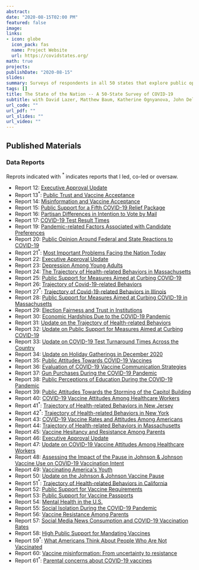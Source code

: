 ```yaml
---
abstract: 
date: "2020-08-15T02:00 PM"
featured: false
image:
links:
- icon: globe
  icon_pack: fas
  name: Project Website
  url: https://covidstates.org/
math: true
projects:
publishDate: "2020-08-15"
slides: 
summary: Surveys of respondents in all 50 states that explore public opinion on major issues during the COVID-19 pandemic. 
tags: []
title: The State of the Nation -- A 50-State Survey of COVID-19
subtitle: with David Lazer, Matthew Baum, Katherine Ognyanova, John Della Volpe, Roy H. Perlis, James Druckman, Mauricio Santillana, Alexi Quintana, Matthew Simonson, Hanyu Chwe, and Jon Green
url_code: ""
url_pdf: ""
url_slides: ""
url_video: ""
---
```


## Published Materials

### Data Reports

Reprots indicated with $^{*}$ indicates reports that I led, co-led or oversaw.

- Report 12: [Executive Approval Update](https://osf.io/vj45t/)
- Report 13$^{*}$: [Public Trust and Vaccine Acceptance](https://osf.io/qzsxn/)
- Report 14: [Misinformation and Vaccine Acceptance](https://osf.io/w974j/)
- Report 15: [Public Support for a Fifth COVID-19 Relief Package](https://osf.io/s7jgt/)
- Report 16: [Partisan Differences in Intention to Vote by Mail](https://osf.io/wrj4b/)
- Report 17: [COVID-19 Test Result Times](https://osf.io/rz34x/)
- Report 19: [Pandemic-related Factors Associated with Candidate Preferences](https://osf.io/tcefb/)
- Report 20: [Public Opinion Around Federal and State Reactions to COVID-19](https://osf.io/gz29a/)
- Report 21$^{*}$: [Most Important Problems Facing the Nation Today](https://osf.io/q3av7/)
- Report 22: [Executive Approval Update](https://osf.io/z3652/)
- Report 23: [Depression Among Young Adults](https://osf.io/3s8v4/)
- Report 24: [The Trajectory of Health-related Behaviors in Massachusetts](https://osf.io/kchn8/)
- Report 25: [Public Support for Measures Aimed at Curbing COVID-19](https://osf.io/8pcyn/)
- Report 26: [Trajectory of Covid-19-related Behaviors](https://osf.io/37jbe/)
- Report 27$^{*}$: [Trajectory of Covid-19-related Behaviors in Illinois](https://osf.io/27gqm/)
- Report 28: [Public Support for Measures Aimed at Curbing COVID-19 in Massachusetts](https://osf.io/j5pzh/)
- Report 29: [Election Fairness and Trust in Institutions](https://osf.io/j8v3u/)
- Report 30: [Economic Hardships Due to the COVID-19 Pandemic](https://osf.io/jb6sk/)
- Report 31: [Update on the Trajectory of Health-related Behaviors](https://osf.io/qpkvy/)
- Report 32: [Update on Public Support for Measures Aimed at Curbing COVID-19](https://osf.io/svf4w/)
- Report 33: [Update on COVID-19 Test Turnaround Times Across the Country](https://osf.io/zkgvc/)
- Report 34: [Update on Holiday Gatherings in December 2020](https://osf.io/v29s7/)
- Report 35: [Public Attitudes Towards COVID-19 Vaccines](https://osf.io/xtykv/)
- Report 36: [Evaluation of COVID-19 Vaccine Communication Strategies](https://osf.io/d36nh/)
- Report 37: [Gun Purchases During the COVID-19 Pandemic](https://osf.io/fmrqp/)
- Report 38: [Public Perceptions of Education During the COVID-19 Pandemic](https://osf.io/uprg2/)
- Report 39: [Public Attitudes Towards the Storming of the Capitol Building](https://osf.io/3qfs9/)
- Report 40: [COVID-19 Vaccine Attitudes Among Healthcare Workers](https://osf.io/p4q9h/)
- Report 41$^{*}$: [Trajectory of Health-related Behaviors in New Jersey](https://osf.io/8w7zy/)
- Report 42$^{*}$: [Trajectory of Health-related Behaviors in New York](https://osf.io/ywk4a/)
- Report 43: [COVID-19 Vaccine Rates and Attitudes Among Americans](https://osf.io/rnw8z/)
- Report 44: [Trajectory of Health-related Behaviors in Massachusetts](https://osf.io/yhtn3/)
- Report 45: [Vaccine Hesitancy and Resistance Among Parents](https://osf.io/e95bc/)
- Report 46: [Executive Approval Update](https://osf.io/shveq/)
- Report 47: [Update on COVID-19 Vaccine Attitudes Among Healthcare Workers](https://osf.io/a352z/)
- Report 48: [Assessing the Impact of the Pause in Johnson & Johnson Vaccine Use on COVID-19 Vaccination Intent](https://osf.io/j5hf2/)
- Report 49: [Vaccinating America's Youth](https://osf.io/stacj/)
- Report 50: [Update on the Johnson & Johnson Vaccine Pause](https://osf.io/vdgj4/)
- Report 51$^{*}$: [Trajectory of Health-related Behaviors in California](https://osf.io/bas8w/)
- Report 52: [Public Support for Vaccine Requirements](https://osf.io/pnqr4/)
- Report 53: [Public Support for Vaccine Passports](https://osf.io/5zkuv/)
- Report 54: [Mental Health in the U.S.](https://osf.io/cgfzt/)
- Report 55: [Social Isolation During the COVID-19 Pandemic](https://osf.io/pfxnv/)
- Report 56: [Vaccine Resistance Among Parents](https://osf.io/fwker/)
- Report 57: [Social Media News Consumption and COVID-19 Vaccination Rates](https://osf.io/uvqbs/)
- Report 58: [High Public Support for Mandating Vaccines](https://osf.io/6wcn9/)
- Report 59$^{*}$: [What Americans Think About People Who Are Not Vaccinated](https://osf.io/fy6jz/)
- Report 60: [Vaccine misinformation: From uncertainty to resistance](https://osf.io/xtjad/)
- Report 61$^{*}$: [Parental concerns about COVID-19 vaccines](https://osf.io/c2xmj/)